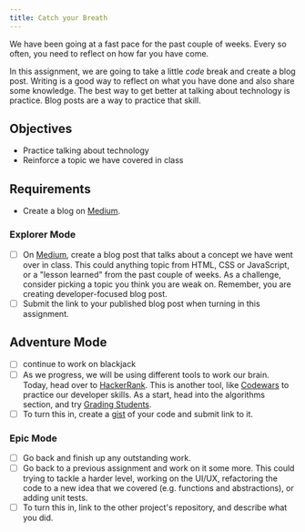 ```yaml
---
title: Catch your Breath
---
```


We have been going at a fast pace for the past couple of weeks. Every so often, you need to reflect on how far you have come.

In this assignment, we are going to take a little _code_ break and create a blog post. Writing is a good way to reflect on what you have done and also share some knowledge. The best way to get better at talking about technology is practice. Blog posts are a way to practice that skill.

## Objectives

- Practice talking about technology
- Reinforce a topic we have covered in class

## Requirements

- Create a blog on [Medium](https://medium.com/).

### Explorer Mode

- [ ] On [Medium](https://medium.com/), create a blog post that talks about a concept we have went over in class. This could anything topic from HTML, CSS or JavaScript, or a "lesson learned" from the past couple of weeks. As a challenge, consider picking a topic you think you are weak on. Remember, you are creating developer-focused blog post.
- [ ] Submit the link to your published blog post when turning in this assignment.

## Adventure Mode

- [ ] continue to work on blackjack
- [ ] As we progress, we will be using different tools to work our brain. Today, head over to [HackerRank](https://www.hackerrank.com/). This is another tool, like [Codewars](https://www.codewars.com/) to practice our developer skills. As a start, head into the algorithms section, and try [Grading Students](https://www.hackerrank.com/challenges/grading/problem).
- [ ] To turn this in, create a [gist](https://gist.github.com) of your code and submit link to it.

### Epic Mode

- [ ] Go back and finish up any outstanding work.
- [ ] Go back to a previous assignment and work on it some more. This could trying to tackle a harder level, working on the UI/UX, refactoring the code to a new idea that we covered (e.g. functions and abstractions), or adding unit tests.
- [ ] To turn this in, link to the other project's repository, and describe what you did.
